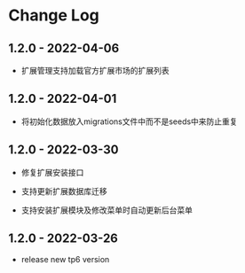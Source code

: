 # Change Log

## 1.2.0 - 2022-04-06

* 扩展管理支持加载官方扩展市场的扩展列表

## 1.2.0 - 2022-04-01

* 将初始化数据放入migrations文件中而不是seeds中来防止重复

## 1.2.0 - 2022-03-30

* 修复扩展安装接口

* 支持更新扩展数据库迁移

* 支持安装扩展模块及修改菜单时自动更新后台菜单


## 1.2.0 - 2022-03-26

* release new tp6 version
